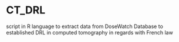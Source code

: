 # CT_DRL
script in R language to extract data from DoseWatch Database to established DRL in computed tomography in regards with French law 
